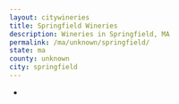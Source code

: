 ```yaml
---
layout: citywineries
title: Springfield Wineries
description: Wineries in Springfield, MA
permalink: /ma/unknown/springfield/
state: ma
county: unknown
city: springfield
---
```

-
